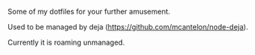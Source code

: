 Some of my dotfiles for your further amusement.

Used to be managed by deja (https://github.com/mcantelon/node-deja).

Currently it is roaming unmanaged.
